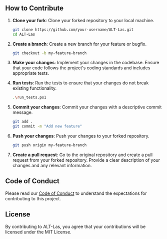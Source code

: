 

## How to Contribute

1. **Clone your fork**: Clone your forked repository to your local machine.
    ```bash
    git clone https://github.com/your-username/ALT-Las.git
    cd ALT-Las
    ```

2. **Create a branch**: Create a new branch for your feature or bugfix.
    ```bash
    git checkout -b my-feature-branch
    ```

3. **Make your changes**: Implement your changes in the codebase. Ensure that your code follows the project's coding standards and includes appropriate tests.

4. **Run tests**: Run the tests to ensure that your changes do not break existing functionality.
    ```bash
    .\run_tests.ps1
    ```

5. **Commit your changes**: Commit your changes with a descriptive commit message.
    ```bash
    git add .
    git commit -m "Add new feature"
    ```

6. **Push your changes**: Push your changes to your forked repository.
    ```bash
    git push origin my-feature-branch
    ```

7. **Create a pull request**: Go to the original repository and create a pull request from your forked repository. Provide a clear description of your changes and any relevant information.

## Code of Conduct

Please read our [Code of Conduct](CODE_OF_CONDUCT.md) to understand the expectations for contributing to this project.

## License

By contributing to ALT-Las, you agree that your contributions will be licensed under the MIT License.

